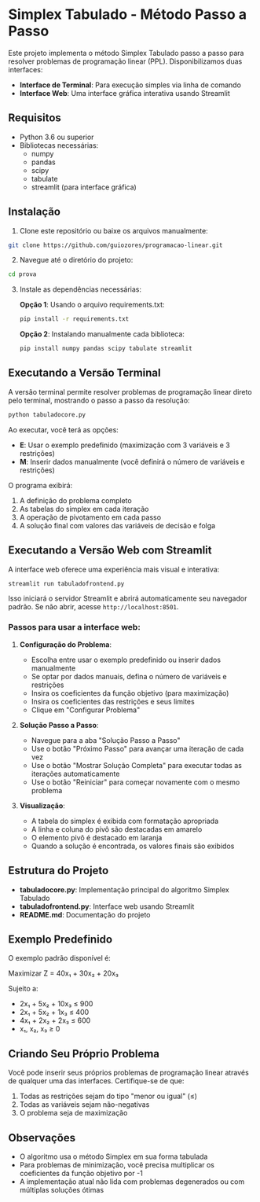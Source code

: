 # Simplex Tabulado - Método Passo a Passo

Este projeto implementa o método Simplex Tabulado passo a passo para resolver problemas de programação linear (PPL). Disponibilizamos duas interfaces:

- **Interface de Terminal**: Para execução simples via linha de comando
- **Interface Web**: Uma interface gráfica interativa usando Streamlit

## Requisitos

- Python 3.6 ou superior
- Bibliotecas necessárias:
  - numpy
  - pandas
  - scipy
  - tabulate
  - streamlit (para interface gráfica)

## Instalação

1. Clone este repositório ou baixe os arquivos manualmente:

```bash
git clone https://github.com/guiozores/programacao-linear.git
```

2. Navegue até o diretório do projeto:

```bash
cd prova
```

3. Instale as dependências necessárias:

   **Opção 1**: Usando o arquivo requirements.txt:

   ```bash
   pip install -r requirements.txt
   ```

   **Opção 2**: Instalando manualmente cada biblioteca:

   ```bash
   pip install numpy pandas scipy tabulate streamlit
   ```

## Executando a Versão Terminal

A versão terminal permite resolver problemas de programação linear direto pelo terminal, mostrando o passo a passo da resolução:

```bash
python tabuladocore.py
```

Ao executar, você terá as opções:

- **E**: Usar o exemplo predefinido (maximização com 3 variáveis e 3 restrições)
- **M**: Inserir dados manualmente (você definirá o número de variáveis e restrições)

O programa exibirá:

1. A definição do problema completo
2. As tabelas do simplex em cada iteração
3. A operação de pivotamento em cada passo
4. A solução final com valores das variáveis de decisão e folga

## Executando a Versão Web com Streamlit

A interface web oferece uma experiência mais visual e interativa:

```bash
streamlit run tabuladofrontend.py
```

Isso iniciará o servidor Streamlit e abrirá automaticamente seu navegador padrão. Se não abrir, acesse `http://localhost:8501`.

### Passos para usar a interface web:

1. **Configuração do Problema**:

   - Escolha entre usar o exemplo predefinido ou inserir dados manualmente
   - Se optar por dados manuais, defina o número de variáveis e restrições
   - Insira os coeficientes da função objetivo (para maximização)
   - Insira os coeficientes das restrições e seus limites
   - Clique em "Configurar Problema"

2. **Solução Passo a Passo**:

   - Navegue para a aba "Solução Passo a Passo"
   - Use o botão "Próximo Passo" para avançar uma iteração de cada vez
   - Use o botão "Mostrar Solução Completa" para executar todas as iterações automaticamente
   - Use o botão "Reiniciar" para começar novamente com o mesmo problema

3. **Visualização**:
   - A tabela do simplex é exibida com formatação apropriada
   - A linha e coluna do pivô são destacadas em amarelo
   - O elemento pivô é destacado em laranja
   - Quando a solução é encontrada, os valores finais são exibidos

## Estrutura do Projeto

- **tabuladocore.py**: Implementação principal do algoritmo Simplex Tabulado
- **tabuladofrontend.py**: Interface web usando Streamlit
- **README.md**: Documentação do projeto

## Exemplo Predefinido

O exemplo padrão disponível é:

Maximizar Z = 40x₁ + 30x₂ + 20x₃

Sujeito a:

- 2x₁ + 5x₂ + 10x₃ ≤ 900
- 2x₁ + 5x₂ + 1x₃ ≤ 400
- 4x₁ + 2x₂ + 2x₃ ≤ 600
- x₁, x₂, x₃ ≥ 0

## Criando Seu Próprio Problema

Você pode inserir seus próprios problemas de programação linear através de qualquer uma das interfaces. Certifique-se de que:

1. Todas as restrições sejam do tipo "menor ou igual" (≤)
2. Todas as variáveis sejam não-negativas
3. O problema seja de maximização

## Observações

- O algoritmo usa o método Simplex em sua forma tabulada
- Para problemas de minimização, você precisa multiplicar os coeficientes da função objetivo por -1
- A implementação atual não lida com problemas degenerados ou com múltiplas soluções ótimas
